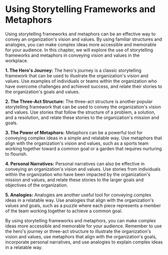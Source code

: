 Using Storytelling Frameworks and Metaphors
==================================================================================================

Using storytelling frameworks and metaphors can be an effective way to convey an organization's vision and values. By using familiar structures and analogies, you can make complex ideas more accessible and memorable for your audience. In this chapter, we will explore the use of storytelling frameworks and metaphors in conveying vision and values in the workplace.

**1. The Hero's Journey:** The hero's journey is a classic storytelling framework that can be used to illustrate the organization's vision and values. Use examples of individuals or teams within the organization who have overcome challenges and achieved success, and relate their stories to the organization's goals and values.

**2. The Three-Act Structure:** The three-act structure is another popular storytelling framework that can be used to convey the organization's vision and values. Use stories that follow the structure of a problem, a solution, and a resolution, and relate these stories to the organization's mission and goals.

**3. The Power of Metaphors:** Metaphors can be a powerful tool for conveying complex ideas in a simple and relatable way. Use metaphors that align with the organization's vision and values, such as a sports team working together toward a common goal or a garden that requires nurturing to flourish.

**4. Personal Narratives:** Personal narratives can also be effective in conveying an organization's vision and values. Use stories from individuals within the organization who have been impacted by the organization's mission and values, and relate these stories to the larger goals and objectives of the organization.

**5. Analogies:** Analogies are another useful tool for conveying complex ideas in a relatable way. Use analogies that align with the organization's values and goals, such as a puzzle where each piece represents a member of the team working together to achieve a common goal.

By using storytelling frameworks and metaphors, you can make complex ideas more accessible and memorable for your audience. Remember to use the hero's journey or three-act structure to illustrate the organization's vision and values, use metaphors that align with the organization's goals, incorporate personal narratives, and use analogies to explain complex ideas in a relatable way.
